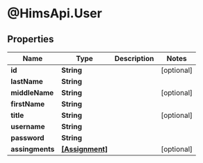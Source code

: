 # @HimsApi.User

## Properties

Name | Type | Description | Notes
------------ | ------------- | ------------- | -------------
**id** | **String** |  | [optional] 
**lastName** | **String** |  | 
**middleName** | **String** |  | [optional] 
**firstName** | **String** |  | 
**title** | **String** |  | [optional] 
**username** | **String** |  | 
**password** | **String** |  | 
**assingments** | [**[Assignment]**](Assignment.md) |  | [optional] 


